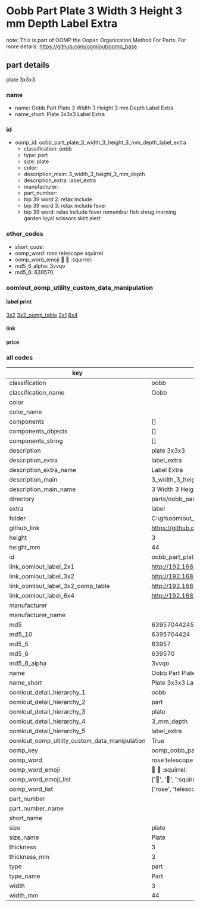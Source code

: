 # Oobb Part Plate 3 Width 3 Height 3 mm Depth Label Extra  

note: This is part of OOMP the Oopen Organization Method For Parts. For more details: https://github.com/oomlout/oomp_base

##  part details
  



plate 3x3x3



### name
* name: Oobb Part Plate 3 Width 3 Height 3 mm Depth Label Extra
* name_short: Plate 3x3x3 Label Extra
### id
* oomp_id: oobb_part_plate_3_width_3_height_3_mm_depth_label_extra
  * classification: oobb
  * type: part
  * size: plate
  * color: 
  * description_main: 3_width_3_height_3_mm_depth
  * description_extra: label_extra
  * manufacturer: 
  * part_number: 
  * bip 39 word 2: relax include
  * bip 39 word 3: relax include fever
  * bip 39 word: relax include fever remember fish shrug morning garden loyal scissors skirt alert

### other_codes
* short_code: 
* oomp_word: rose telescope squirrel
* oomp_word_emoji :rose: :telescope: :squirrel:
* md5_6_alpha: 3vvqo
* md5_6: 639570






### oomlout_oomp_utility_custom_data_manipulation
#### label print
[3x2](http://192.168.1.245:1112/?label=oomp%203vvqo)
[3x2_oomp_table](http://192.168.1.108:1112/?label=oomp%203vvqo)
[2x1](http://192.168.1.242:1112/?label=oomp%203vvqo)
[6x4](http://192.168.1.55:1112/?label=oomp%203vvqo)    

#### link

                              

#### price







### all codes 
| key | value |  
| --- | --- |  
| classification | oobb |  
| classification_name | Oobb |  
| color |  |  
| color_name |  |  
| components | [] |  
| components_objects | [] |  
| components_string | [] |  
| description | plate 3x3x3 |  
| description_extra | label_extra |  
| description_extra_name | Label Extra |  
| description_main | 3_width_3_height_3_mm_depth |  
| description_main_name | 3 Width 3 Height 3 mm Depth |  
| directory | parts/oobb_part_plate_3_width_3_height_3_mm_depth_label_extra |  
| extra | label |  
| folder | C:\gh\oomlout_oobb_version_4_generated_parts\things\oobb_part_plate_3_width_3_height_3_mm_depth_label_extra |  
| github_link | https://github.com/oomlout/oomlout_oomp_part_src/tree/main/parts/oobb_part_plate_3_width_3_height_3_mm_depth_label_extra |  
| height | 3 |  
| height_mm | 44 |  
| id | oobb_part_plate_3_width_3_height_3_mm_depth_label_extra |  
| link_oomlout_label_2x1 | http://192.168.1.242:1112/?label=oomp%203vvqo |  
| link_oomlout_label_3x2 | http://192.168.1.245:1112/?label=oomp%203vvqo |  
| link_oomlout_label_3x2_oomp_table | http://192.168.1.108:1112/?label=oomp%203vvqo |  
| link_oomlout_label_6x4 | http://192.168.1.55:1112/?label=oomp%203vvqo |  
| manufacturer |  |  
| manufacturer_name |  |  
| md5 | 63957044245fb1ff1d2bdb5aaadc9da8 |  
| md5_10 | 6395704424 |  
| md5_5 | 63957 |  
| md5_6 | 639570 |  
| md5_6_alpha | 3vvqo |  
| name | Oobb Part Plate 3 Width 3 Height 3 mm Depth Label Extra |  
| name_short | Plate 3x3x3 Label Extra |  
| oomlout_detail_hierarchy_1 | oobb |  
| oomlout_detail_hierarchy_2 | part |  
| oomlout_detail_hierarchy_3 | plate |  
| oomlout_detail_hierarchy_4 | 3_mm_depth |  
| oomlout_detail_hierarchy_5 | label_extra |  
| oomlout_oomp_utility_custom_data_manipulation | True |  
| oomp_key | oomp_oobb_part_plate_3_width_3_height_3_mm_depth_label_extra |  
| oomp_word | rose telescope squirrel |  
| oomp_word_emoji | :rose: :telescope: :squirrel: |  
| oomp_word_emoji_list | [':rose:', ':telescope:', ':squirrel:'] |  
| oomp_word_list | ['rose', 'telescope', 'squirrel'] |  
| part_number |  |  
| part_number_name |  |  
| short_name |  |  
| size | plate |  
| size_name | Plate |  
| thickness | 3 |  
| thickness_mm | 3 |  
| type | part |  
| type_name | Part |  
| width | 3 |  
| width_mm | 44 |  
